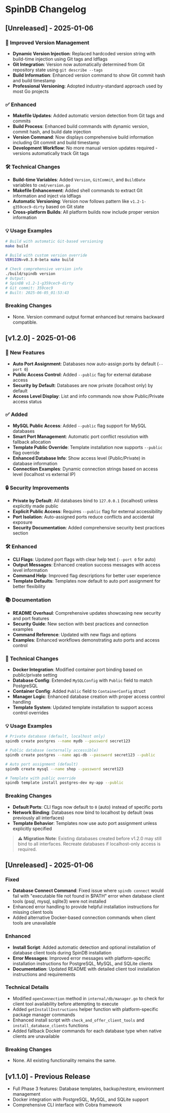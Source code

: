 # SpinDB Changelog

## [Unreleased] - 2025-01-06

### 🔧 **Improved Version Management**
- **Dynamic Version Injection**: Replaced hardcoded version string with build-time injection using Git tags and ldflags
- **Git Integration**: Version now automatically determined from Git repository state using `git describe --tags`
- **Build Information**: Enhanced version command to show Git commit hash and build timestamp
- **Professional Versioning**: Adopted industry-standard approach used by most Go projects

### ✅ **Enhanced**
- **Makefile Updates**: Added automatic version detection from Git tags and commits
- **Build Process**: Enhanced build commands with dynamic version, commit hash, and build date injection
- **Version Command**: Now displays comprehensive build information including Git commit and build timestamp
- **Development Workflow**: No more manual version updates required - versions automatically track Git tags

### 🛠️ **Technical Changes**
- **Build-time Variables**: Added `Version`, `GitCommit`, and `BuildDate` variables to `cmd/version.go`
- **Makefile Enhancement**: Added shell commands to extract Git information and inject via ldflags
- **Automatic Versioning**: Version now follows pattern like `v1.2-1-g359cec9-dirty` based on Git state
- **Cross-platform Builds**: All platform builds now include proper version information

### 💡 **Usage Examples**
```bash
# Build with automatic Git-based versioning
make build

# Build with custom version override
VERSION=v0.3.0-beta make build

# Check comprehensive version info
./build/spindb version
# Output:
# SpinDB v1.2-1-g359cec9-dirty
# Git commit: 359cec9
# Built: 2025-06-05_01:53:43
```

### Breaking Changes
- None. Version command output format enhanced but remains backward compatible.

## [v1.2.0] - 2025-01-06

### 🚀 **New Features**
- **Auto Port Assignment**: Databases now auto-assign ports by default (`--port 0`)
- **Public Access Control**: Added `--public` flag for external database access
- **Security by Default**: Databases are now private (localhost only) by default
- **Access Level Display**: List and info commands now show Public/Private access status

### ✅ **Added**
- **MySQL Public Access**: Added `--public` flag support for MySQL databases
- **Smart Port Management**: Automatic port conflict resolution with fallback allocation
- **Template Public Override**: Template installation now supports `--public` flag override
- **Enhanced Database Info**: Show access level (Public/Private) in database information
- **Connection Examples**: Dynamic connection strings based on access level (localhost vs external IP)

### 🔒 **Security Improvements**
- **Private by Default**: All databases bind to `127.0.0.1` (localhost) unless explicitly made public
- **Explicit Public Access**: Requires `--public` flag for external accessibility
- **Port Isolation**: Auto-assigned ports reduce conflicts and accidental exposure
- **Security Documentation**: Added comprehensive security best practices section

### 🛠️ **Enhanced**
- **CLI Flags**: Updated port flags with clear help text (`--port 0` for auto)
- **Output Messages**: Enhanced creation success messages with access level information
- **Command Help**: Improved flag descriptions for better user experience
- **Template Defaults**: Templates now default to auto port assignment for better flexibility

### 📚 **Documentation**
- **README Overhaul**: Comprehensive updates showcasing new security and port features
- **Security Guide**: New section with best practices and connection examples
- **Command Reference**: Updated with new flags and options
- **Examples**: Enhanced workflows demonstrating auto ports and access control

### 🔧 **Technical Changes**
- **Docker Integration**: Modified container port binding based on public/private setting
- **Database Config**: Extended `MySQLConfig` with `Public` field to match PostgreSQL
- **Container Config**: Added `Public` field to `ContainerConfig` struct
- **Manager Logic**: Enhanced database creation with proper access control handling
- **Template System**: Updated template installation to support access control overrides

### 💡 **Usage Examples**
```bash
# Private database (default, localhost only)
spindb create postgres --name mydb --password secret123

# Public database (externally accessible)
spindb create postgres --name api-db --password secret123 --public

# Auto port assignment (default)
spindb create mysql --name shop --password secret123

# Template with public override
spindb template install postgres-dev my-app --public
```

### Breaking Changes
- **Default Ports**: CLI flags now default to `0` (auto) instead of specific ports
- **Network Binding**: Databases now bind to localhost by default (was previously all interfaces)
- **Template Behavior**: Templates now use auto port assignment unless explicitly specified

> **⚠️ Migration Note**: Existing databases created before v1.2.0 may still bind to all interfaces. Recreate databases if localhost-only access is required.

## [Unreleased] - 2025-01-06

### Fixed
- **Database Connect Command**: Fixed issue where `spindb connect` would fail with "executable file not found in $PATH" error when database client tools (psql, mysql, sqlite3) were not installed
- Enhanced error handling to provide helpful installation instructions for missing client tools
- Added alternative Docker-based connection commands when client tools are unavailable

### Enhanced
- **Install Script**: Added automatic detection and optional installation of database client tools during SpinDB installation
- **Error Messages**: Improved error messages with platform-specific installation instructions for PostgreSQL, MySQL, and SQLite clients
- **Documentation**: Updated README with detailed client tool installation instructions and requirements

### Technical Details
- Modified `openConnection` method in `internal/db/manager.go` to check for client tool availability before attempting to execute
- Added `getInstallInstructions` helper function with platform-specific package manager commands
- Enhanced install script with `check_and_offer_client_tools` and `install_database_clients` functions
- Added fallback Docker commands for each database type when native clients are unavailable

### Breaking Changes
- None. All existing functionality remains the same.

## [v1.1.0] - Previous Release
- Full Phase 3 features: Database templates, backup/restore, environment management
- Docker integration with PostgreSQL, MySQL, and SQLite support
- Comprehensive CLI interface with Cobra framework 